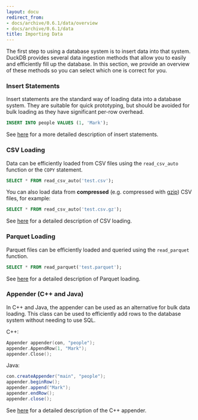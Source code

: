 ```yaml
---
layout: docu
redirect_from:
- docs/archive/0.6.1/data/overview
- docs/archive/0.6.1/data
title: Importing Data
---
```


The first step to using a database system is to insert data into that system. DuckDB provides several data ingestion methods that allow you to easily and efficiently fill up the database. In this section, we provide an overview of these methods so you can select which one is correct for you.

### Insert Statements
Insert statements are the standard way of loading data into a database system. They are suitable for quick prototyping, but should be avoided for bulk loading as they have significant per-row overhead.

```sql
INSERT INTO people VALUES (1, 'Mark');
```

See [here](../data/insert) for a more detailed description of insert statements.

### CSV Loading
Data can be efficiently loaded from CSV files using the `read_csv_auto` function or the `COPY` statement.

```sql
SELECT * FROM read_csv_auto('test.csv');
```

You can also load data from **compressed** (e.g. compressed with [gzip](https://www.gzip.org/)) CSV files, for example:

```sql
SELECT * FROM read_csv_auto('test.csv.gz');
```

See [here](../data/csv) for a detailed description of CSV loading.

### Parquet Loading
Parquet files can be efficiently loaded and queried using the `read_parquet` function.

```sql
SELECT * FROM read_parquet('test.parquet');
```

See [here](../data/parquet) for a detailed description of Parquet loading.

### Appender (C++ and Java)

In C++ and Java, the appender can be used as an alternative for bulk data loading. This class can be used to efficiently add rows to the database system without needing to use SQL.

C++:

```cpp
Appender appender(con, "people");
appender.AppendRow(1, "Mark");
appender.Close();
```

Java:

```java
con.createAppender("main", "people");
appender.beginRow();
appender.append("Mark");
appender.endRow();
appender.close();
```

See [here](../data/appender) for a detailed description of the C++ appender.